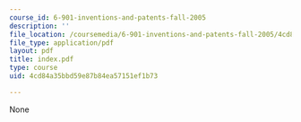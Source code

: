 ```yaml
---
course_id: 6-901-inventions-and-patents-fall-2005
description: ''
file_location: /coursemedia/6-901-inventions-and-patents-fall-2005/4cd84a35bbd59e87b84ea57151ef1b73_index.pdf
file_type: application/pdf
layout: pdf
title: index.pdf
type: course
uid: 4cd84a35bbd59e87b84ea57151ef1b73

---
```

None